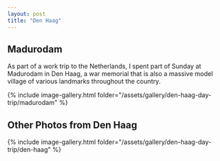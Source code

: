 ```yaml
---
layout: post
title: "Den Haag"
---
```


## Madurodam
As part of a work trip to the Netherlands, I spent part of Sunday at Madurodam in Den Haag, a war memorial that is also a massive model village of various landmarks throughout the country.

{% include image-gallery.html folder="/assets/gallery/den-haag-day-trip/madurodam" %}

## Other Photos from Den Haag

{% include image-gallery.html folder="/assets/gallery/den-haag-day-trip/den-haag" %}